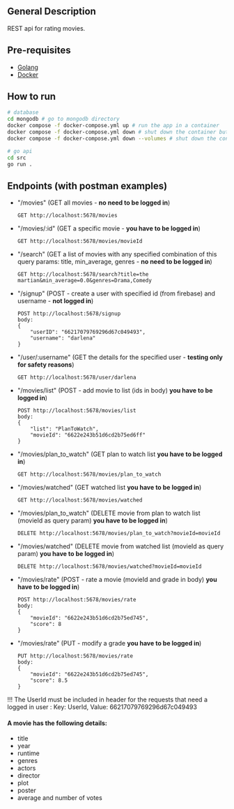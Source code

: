## General Description
REST api for rating movies.

## Pre-requisites
-   [Golang](https://golang.org/dl/)
-   [Docker](https://docs.docker.com/engine/install/)

## How to run

```bash
# database
cd mongodb # go to mongodb directory
docker compose -f docker-compose.yml up # run the app in a container
docker compose -f docker-compose.yml down # shut down the container but keep the volumes
docker compose -f docker-compose.yml down --volumes # shut down the container and delete the volumes (the database will be empty)
```
```bash
# go api
cd src
go run .
```

## Endpoints (with postman examples)
- "/movies" (GET all movies  - **no need to be logged in**)
	```
	GET http://localhost:5678/movies
	```
- "/movies/:id" (GET a specific movie - **you have to be logged in**)
	```
	GET http://localhost:5678/movies/movieId
	```
- "/search" (GET a list of movies with any specified combination of this query params: title, min_average, genres - **no need to be logged in**)
	```
	GET http://localhost:5678/search?title=the martian&min_average=0.0&genres=Drama,Comedy
	```
- "/signup" (POST - create a user with specified id (from firebase) and username -  **not logged in**)
	```
	POST http://localhost:5678/signup
	body:
	{
		"userID": "66217079769296d67c049493",
		"username": "darlena"
	}
	```
- "/user/:username" (GET the details for the specified user - **testing only for safety reasons**)
	```
	GET http://localhost:5678/user/darlena
	```
- "/movies/list" (POST - add movie to list (ids in body) **you have to be logged in**)
	```
	POST http://localhost:5678/movies/list
	body:
	{
		"list": "PlanToWatch",
		"movieId": "6622e243b51d6cd2b75ed6ff"
	}
	```
- "/movies/plan_to_watch" (GET plan to watch list **you have to be logged in**)
	```
	GET http://localhost:5678/movies/plan_to_watch
	```
- "/movies/watched" (GET watched list **you have to be logged in**)
	```
	GET http://localhost:5678/movies/watched
	```
- "/movies/plan_to_watch" (DELETE movie from plan to watch list (movieId as query param) **you have to be logged in**)
	```
	DELETE http://localhost:5678/movies/plan_to_watch?movieId=movieId
	```
 - "/movies/watched" (DELETE movie from watched list (movieId as query param) **you have to be logged in**)
	```
	DELETE http://localhost:5678/movies/watched?movieId=movieId
	```
- "/movies/rate" (POST - rate a movie (movieId and grade in body) **you have to be logged in**)
	```
	POST http://localhost:5678/movies/rate
	body:
	{
		"movieId": "6622e243b51d6cd2b75ed745",
		"score": 8
	}
	```
- "/movies/rate" (PUT - modify a grade **you have to be logged in**)
	```
	PUT http://localhost:5678/movies/rate
	body:
	{
		"movieId": "6622e243b51d6cd2b75ed745",
		"score": 8.5
	}
	```
!!! The UserId must be included in header for the requests that need a logged in user : Key: UserId, Value: 66217079769296d67c049493

#### A movie has the following details:
- title
- year
- runtime
- genres
- actors
- director
- plot
- poster
- average and number of votes
